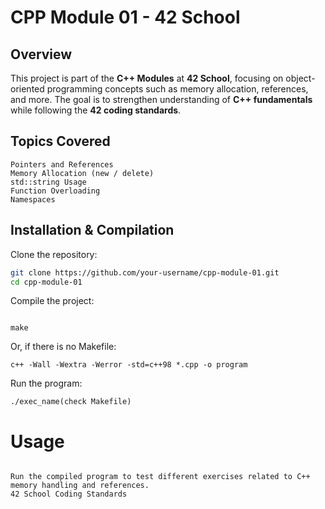 # CPP Module 01 - 42 School

## Overview
This project is part of the **C++ Modules** at **42 School**, focusing on object-oriented programming concepts such as memory allocation, references, and more. The goal is to strengthen understanding of **C++ fundamentals** while following the **42 coding standards**.

## Topics Covered

    Pointers and References
    Memory Allocation (new / delete)
    std::string Usage
    Function Overloading
    Namespaces


## Installation & Compilation

Clone the repository:
```bash
git clone https://github.com/your-username/cpp-module-01.git
cd cpp-module-01

```
Compile the project:
```

make

```
Or, if there is no Makefile:
```
c++ -Wall -Wextra -Werror -std=c++98 *.cpp -o program

```
 Run the program:
```
./exec_name(check Makefile)
```
# Usage
```

Run the compiled program to test different exercises related to C++ memory handling and references.
42 School Coding Standards
